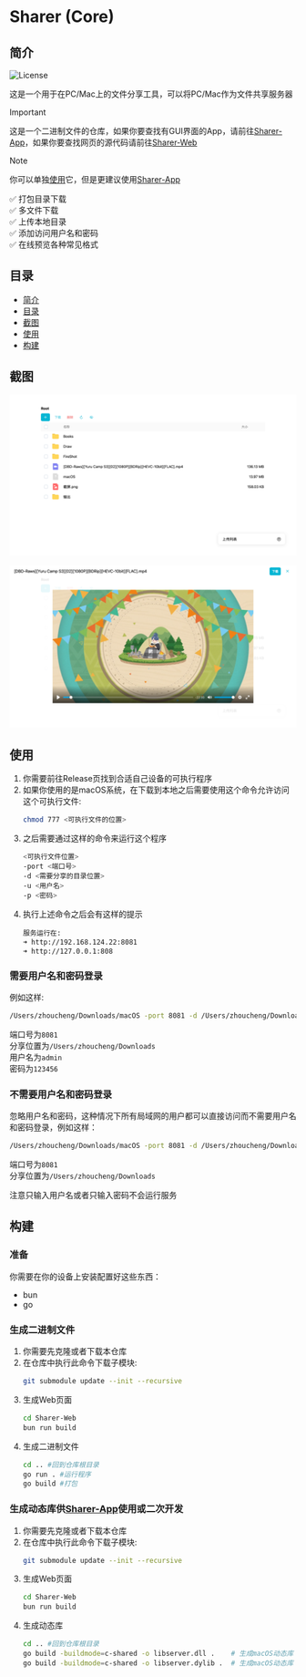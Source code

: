 # Sharer (Core)

## 简介

![License](https://img.shields.io/badge/License-MIT-dark_green)

这是一个用于在PC/Mac上的文件分享工具，可以将PC/Mac作为文件共享服务器


> [!IMPORTANT]
> 这是一个二进制文件的仓库，如果你要查找有GUI界面的App，请前往[Sharer-App](https://github.com/Zhoucheng133/Sharer-App)，如果你要查找网页的源代码请前往[Sharer-Web](https://github.com/Zhoucheng133/Sharer-Web)

> [!NOTE]
> 你可以单独[使用](#使用)它，但是更建议使用[Sharer-App](https://github.com/Zhoucheng133/Sharer-App)

✅ 打包目录下载  
✅ 多文件下载  
✅ 上传本地目录  
✅ 添加访问用户名和密码  
✅ 在线预览各种常见格式  

## 目录
- [简介](#简介)
- [目录](#目录)
- [截图](#截图)
- [使用](#使用)
- [构建](#构建)

## 截图

![截图0](demo/demo0.png)

![截图1](demo/demo1.png)

## 使用

1. 你需要前往Release页找到合适自己设备的可执行程序
2. 如果你使用的是macOS系统，在下载到本地之后需要使用这个命令允许访问这个可执行文件:
   ```bash
   chmod 777 <可执行文件的位置>
   ```
3. 之后需要通过这样的命令来运行这个程序
   ```bash
   <可执行文件位置>
   -port <端口号>
   -d <需要分享的目录位置>
   -u <用户名>
   -p <密码>
   ```
4. 执行上述命令之后会有这样的提示
   ```
   服务运行在:
   ➜ http://192.168.124.22:8081
   ➜ http://127.0.0.1:808
   ```

### 需要用户名和密码登录

例如这样:
```bash
/Users/zhoucheng/Downloads/macOS -port 8081 -d /Users/zhoucheng/Downloads -u admin -p 123456
```
端口号为`8081`  
分享位置为`/Users/zhoucheng/Downloads`  
用户名为`admin`  
密码为`123456`

### 不需要用户名和密码登录

忽略用户名和密码，这种情况下所有局域网的用户都可以直接访问而不需要用户名和密码登录，例如这样：
```bash
/Users/zhoucheng/Downloads/macOS -port 8081 -d /Users/zhoucheng/Downloads
```

端口号为`8081`  
分享位置为`/Users/zhoucheng/Downloads`  

注意只输入用户名或者只输入密码不会运行服务

## 构建

### 准备

你需要在你的设备上安装配置好这些东西：
- bun
- go

### 生成二进制文件

1. 你需要先克隆或者下载本仓库
2. 在仓库中执行此命令下载子模块:
   ```bash
   git submodule update --init --recursive
   ```
3. 生成Web页面
   ```bash
   cd Sharer-Web
   bun run build
   ```
4. 生成二进制文件
   ```bash
   cd .. #回到仓库根目录
   go run . #运行程序
   go build #打包
   ```

### 生成动态库供[Sharer-App](https://github.com/Zhoucheng133/Sharer-App)使用或二次开发

1. 你需要先克隆或者下载本仓库
2. 在仓库中执行此命令下载子模块:
   ```bash
   git submodule update --init --recursive
   ```
3. 生成Web页面
   ```bash
   cd Sharer-Web
   bun run build
   ```
4. 生成动态库
   ```bash
   cd .. #回到仓库根目录
   go build -buildmode=c-shared -o libserver.dll .    # 生成macOS动态库
   go build -buildmode=c-shared -o libserver.dylib .  # 生成macOS动态库
   ```
